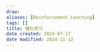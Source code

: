 ```yaml
---
draw:
aliases: [Reinforcement Learning]
tags: []
title: 强化学习
date created: 2024-07-17
date modified: 2024-11-12
---
```

